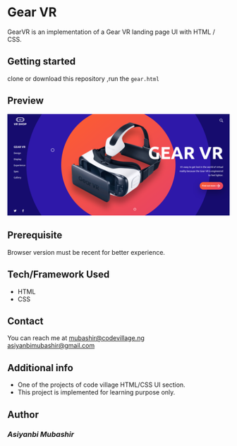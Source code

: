 # Gear VR
GearVR is an implementation of a Gear VR landing page UI with HTML / CSS.


## Getting started
clone or download this repository ,run the `gear.html` 
## Preview
![Screenshot](gearvr-screenshot.png)
## Prerequisite
Browser version must be recent for better experience.

## Tech/Framework Used
- HTML
- CSS
## Contact
You can reach me at <mubashir@codevillage.ng>\
<asiyanbimubashir@gmail.com>
## Additional info 
- One of the  projects of code village HTML/CSS UI section.
- This project is implemented for learning purpose only.
## Author
### _*Asiyanbi Mubashir*_